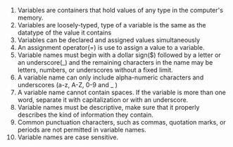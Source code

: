 1. Variables are containers that hold values of any type in the computer's memory.
1. Variables are loosely-typed, type of a variable is the same as the datatype of the value it contains
1. Variables can be declared and assigned values simultaneously
1. An assignment operator(=) is use to assign a value to a variable.
1. Variable names must begin with a dollar sign($) followed by a letter or an underscore(_) and the remaining characters in the name may be letters, numbers, or underscores without a fixed limit.
1. A variable name can only include alpha-numeric characters and underscores (a-z, A-Z, 0-9 and _ )
1. A variable name cannot contain spaces. If the variable is more than one word, separate it with capitalization or with an underscore.
1. Variable names must be descriptive, make sure that it properly describes the kind of information they contain.
1. Common punctuation characters, such as commas, quotation marks, or periods are not permitted in variable names.
1. Variable names are case sensitive.


